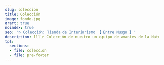 ```yaml
---
slug: coleccion
title: Colección
image: fondo.jpg
draft: true
noindex: true
seo: 'ᐅ Colección: Tienda de Interiorismo 【 Entre Musgo 】'
description: llll➤ Colección de nuestro un equipo de amantes de la Naturaleza ☝ Tienda Especializada en Diseño de Interiores, Jardines Verticales y Paisajismo.
tpl:
  sections:
  - file: coleccion
  - file: pre-footer
---
```

